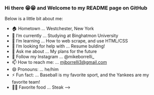 ### Hi there 😁😁 and Welcome to my README page on GitHub

Below is a little bit about me:

- 🏠 Hometown ... Westchester, New York
- 🔭 I’m currently ... Studying at Binghatmon University
- 🌱 I’m learning ... How to web scrape, and use HTML/CSS
- 🤔 I’m looking for help with ... Resume bulding!
- 💬 Ask me about ... My plans for the future
- 📲 Follow my Instagram ... @mikeborrelli_
- 📫 How to reach me: ... mjborrelli3@gmail.com
- 😄 Pronouns: ... he/him
- ⚡ Fun fact: ... Baseball is my favorite sport, and the Yankees are my favorite team!
-  🍞🥞 Favorite food ... Steak
-->
